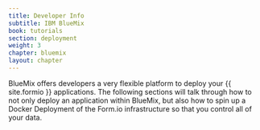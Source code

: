 ```yaml
---
title: Developer Info
subtitle: IBM BlueMix
book: tutorials
section: deployment
weight: 3
chapter: bluemix
layout: chapter
---
```

BlueMix offers developers a very flexible platform to deploy your {{ site.formio }} applications. The following sections will talk through how to not only deploy an application within BlueMix, but also how to spin up a Docker Deployment of the Form.io infrastructure so that you control all of your data.
